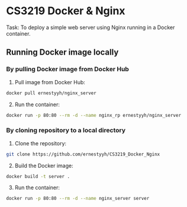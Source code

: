 # CS3219 Docker & Nginx
Task: To deploy a simple web server using Nginx running in a Docker container.

## Running Docker image locally

### By pulling Docker image from Docker Hub
1. Pull image from Docker Hub: <br>
````sh
docker pull ernestyyh/nginx_server
````
2. Run the container: <br>
````sh
docker run -p 80:80 --rm -d --name nginx_rp ernestyyh/nginx_server
````

### By cloning repository to a local directory
1. Clone the repository: <br>
````sh
git clone https://github.com/ernestyyh/CS3219_Docker_Nginx
````
2. Build the Docker image: <br>
````sh
docker build -t server .
````
3. Run the container: <br>
````sh
docker run -p 80:80 --rm -d --name nginx_server server
````
